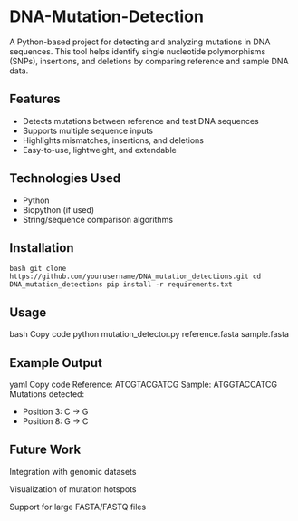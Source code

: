 # DNA-Mutation-Detection
A Python-based project for detecting and analyzing mutations in DNA sequences.   This tool helps identify single nucleotide polymorphisms (SNPs), insertions, and deletions by comparing reference and sample DNA data.

## Features
- Detects mutations between reference and test DNA sequences
- Supports multiple sequence inputs
- Highlights mismatches, insertions, and deletions
- Easy-to-use, lightweight, and extendable

## Technologies Used
- Python
- Biopython (if used)
- String/sequence comparison algorithms

## Installation
``bash
git clone https://github.com/yourusername/DNA_mutation_detections.git
cd DNA_mutation_detections
pip install -r requirements.txt``
## Usage
bash
Copy code
python mutation_detector.py reference.fasta sample.fasta
## Example Output
yaml
Copy code
Reference: ATCGTACGATCG
Sample:    ATGGTACCATCG
Mutations detected:
- Position 3: C → G
- Position 8: G → C
## Future Work
Integration with genomic datasets

Visualization of mutation hotspots

Support for large FASTA/FASTQ files
